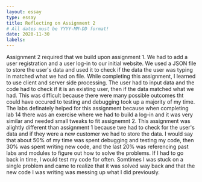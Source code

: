 ```yaml
---
layout: essay
type: essay
title: Reflecting on Assignment 2
# All dates must be YYYY-MM-DD format!
date: 2020-11-30
labels:
---
```


Assignment 2 required that we build upon assignment 1. We had to add a user registration and a user log-in to our initial website. We used a JSON file to store the user's data and used it to check if the data the user was typing in matched what we had on file. While completing this assignment, I learned to use client and server side processing. The user had to input data and the code had to check if it is an existing user, then if the data matched what we had. This was difficult because there were many possible outcomes tht could have occured to testing and debugging took up a majority of my time. The labs definately helped for this assignment because when completing lab 14 there was an exercise where we had to build a log-in and it was very similar and needed small tweaks to fit assignemnt 2. This assignment was alightly different than assignment 1 because twe had to check for the user's data and if they were a new customer we had to store the data. I would say that about 50% of my time was spent debugging and testing my code, then 30% was spent writing new code, and the last 20% was referencing past labs and modules to figure out how to solve the problems. If I had to go back in time, I would test my code for often. Somtimes I was stuck on a single problem and came to realize that it was solved way back and that the new code I was writing was messing up what I did previously. 
